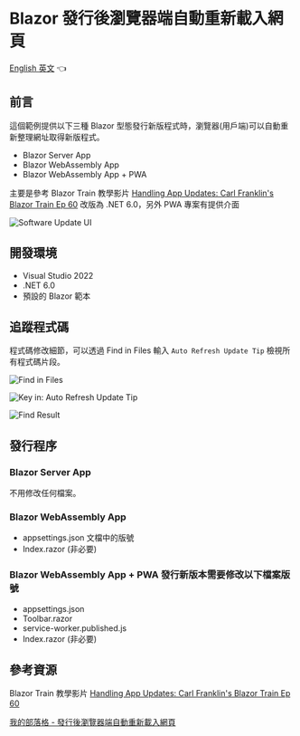 # Blazor 發行後瀏覽器端自動重新載入網頁

[English 英文](https://github.com/robinli/BlazorAutoRefreshUpdate/blob/main/README.md) :point_left:

## 前言
這個範例提供以下三種 Blazor 型態發行新版程式時，瀏覽器(用戶端)可以自動重新整理網址取得新版程式。
-   Blazor Server App
-   Blazor WebAssembly App
-   Blazor WebAssembly App + PWA

主要是參考 Blazor Train 教學影片 [Handling App Updates: Carl Franklin's Blazor Train Ep 60](https://www.youtube.com/watch?v=IdauS04L7H8)
改版為 .NET 6.0，另外 PWA 專案有提供介面

![Software Update UI](https://i.imgur.com/IR15aLk.png)


## 開發環境
- Visual Studio 2022
- .NET 6.0
- 預設的 Blazor 範本


## 追蹤程式碼

程式碼修改細節，可以透過 Find in Files 輸入 `Auto Refresh Update Tip`
檢視所有程式碼片段。

![Find in Files](https://i.imgur.com/wzU4sgu.png)  
  
![Key in: Auto Refresh Update Tip](https://i.imgur.com/6WYaAZ4.png)  
  
![Find Result](https://i.imgur.com/st7s85A.png)  


## 發行程序
### Blazor Server App 
不用修改任何檔案。

### Blazor WebAssembly App
-   appsettings.json 文檔中的版號
-   Index.razor (非必要)
    
### Blazor WebAssembly App + PWA 發行新版本需要修改以下檔案版號

-   appsettings.json
-   Toolbar.razor
-   service-worker.published.js
-   Index.razor (非必要)


## 參考資源
Blazor Train 教學影片 [Handling App Updates: Carl Franklin's Blazor Train Ep 60](https://www.youtube.com/watch?v=IdauS04L7H8)

[我的部落格 - 發行後瀏覽器端自動重新載入網頁](https://note.robinks.net/2022/05/blazor-app-auto-update.html)